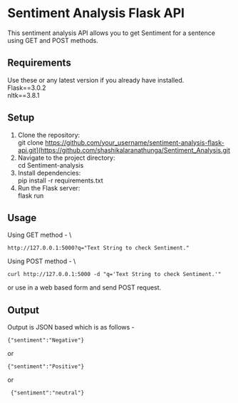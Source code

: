 # Sentiment Analysis Flask API
This sentiment analysis API allows you to get Sentiment for a sentence using GET and POST methods.

## Requirements
Use these or any latest  version if you already have installed.\
    Flask==3.0.2\
    nltk==3.8.1

## Setup 

1. Clone the repository:\
    git clone https://github.com/your_username/sentiment-analysis-flask-api.git](https://github.com/shashikalaranathunga/Sentiment_Analysis.git
2. Navigate to the project directory:\
    cd Sentiment-analysis
3. Install dependencies:\
    pip install -r requirements.txt
4. Run the Flask server:\
    flask run


## Usage
Using GET method - \

    http://127.0.0.1:5000?q="Text String to check Sentiment."
Using POST method - \

    curl http://127.0.0.1:5000 -d "q='Text String to check Sentiment.'"
or use in a web based form and send POST request.
## Output
Output is JSON based which is as follows -

    {"sentiment":"Negative"}
or

    {"sentiment":"Positive"}

or 

     {"sentiment":"neutral"}

